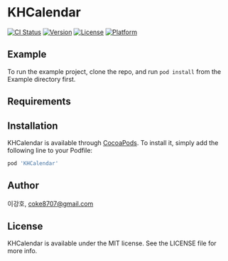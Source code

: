 # KHCalendar

[![CI Status](https://img.shields.io/travis/이강호/KHCalendar.svg?style=flat)](https://travis-ci.org/이강호/KHCalendar)
[![Version](https://img.shields.io/cocoapods/v/KHCalendar.svg?style=flat)](https://cocoapods.org/pods/KHCalendar)
[![License](https://img.shields.io/cocoapods/l/KHCalendar.svg?style=flat)](https://cocoapods.org/pods/KHCalendar)
[![Platform](https://img.shields.io/cocoapods/p/KHCalendar.svg?style=flat)](https://cocoapods.org/pods/KHCalendar)

## Example

To run the example project, clone the repo, and run `pod install` from the Example directory first.

## Requirements

## Installation

KHCalendar is available through [CocoaPods](https://cocoapods.org). To install
it, simply add the following line to your Podfile:

```ruby
pod 'KHCalendar'
```

## Author

이강호, coke8707@gmail.com

## License

KHCalendar is available under the MIT license. See the LICENSE file for more info.
